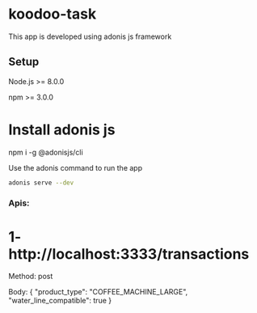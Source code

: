 # koodoo-task
This app is developed using adonis js framework

## Setup

Node.js >= 8.0.0

npm >= 3.0.0

# Install adonis js

npm i -g @adonisjs/cli

Use the adonis command to run the app

```bash
adonis serve --dev
```

### Apis:

# 1- http://localhost:3333/transactions

Method: post 

Body: {
    "product_type": "COFFEE_MACHINE_LARGE",
    "water_line_compatible": true
}
